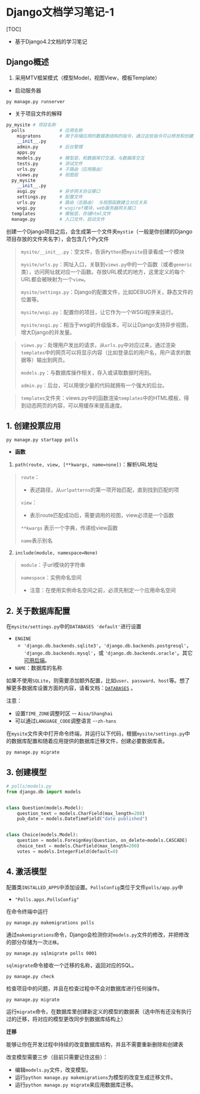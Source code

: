 # Django文档学习笔记-1

[TOC]

* 基于Django4.2文档的学习笔记

## Django概述

1. 采用MTV框架模式（模型Model，视图View，模板Template）



* 启动服务器

```shell
py manage.py runserver
```



* 关于项目文件的解释

```python
py_mysite # 项目名称
  polls			  	# 应用名称
    migratons		# 用于存储应用的数据表结构的指令，通过这些指令可以修改和创建数据库，从而在models.py模型类和数据库表之间迁移
	__init__.py
	admin.py	    # 后台管理
	apps.py
	models.py		# 模型层，和数据库打交道，与数据库交互
	tests.py		# 测试文件
	urls.py			# 子路由（应用路由）
	views.py		# 视图层
  py_mysite
    __init__.py
    asgi.py			# 异步网关协议接口
    settings.py		# 配置文件
    urls.py			# 路由（总路由） 与视图函数建立对应关系
    wsgi.py			# wsgiref模块，web服务器网关接口
  templates			# 模板层，存储html文件
  manage.py			# 入口文件，启动文件
```

创建一个Django项目之后，会生成第一个文件夹`mystie`（一般是你创建的Django项目存放的文件夹名字），会包含几个Py文件

> `mysite/__init__.py`：空文件，告诉`Python`把`mysite`目录看成一个模块
>
>  `mysite/urls.py`：网址入口，关联到`views.py`中的一个函数（或者`generic`类），访问网址就对应一个函数。存放URL模式的地方，这里定义的每个URL都会被映射为一个`view`。
>
> `mysite/settings.py`：Django的配置文件，比如DEBUG开关，静态文件的位置等。
>
> `mysite/wsgi.py`：配置你的项目，让它作为一个WSGI程序来运行。
>
> `mysite/asgi.py`：相当于wsgi的升级版本，可以让Django支持异步视图，增大Django的并发量。



> `views.py`：处理用户发出的请求，从`urls.py`中对应过来，通过渲染`templates`中的网页可以将显示内容（比如登录后的用户名，用户请求的数据等）输出到网页。
>
> `models.py`：与数据库操作相关，存入或读取数据时用到。
>
> `admin.py`：后台，可以用很少量的代码就拥有一个强大的后台。



> `templates`文件夹：views.py中的函数渲染`templates`中的HTML模板，得到动态网页的内容，可以用缓存来提高速度。



## 1. 创建投票应用

```shell
py manage.py startapp polls
```



* **函数**

1. `path(route, view, [**kwargs, name=none])`：解析URL地址

> `route`：
>
> * 表述路径，从`urlpatterns`的第一项开始匹配，直到找到匹配的项
>
> `view`：
>
> * 表示route匹配成功后，需要调用的视图，view必须是一个函数
>
> `**kwargs` 表示一个字典，传递给view函数
>
> `name`表示别名



2. `include(module, namespace=None)`

> `module`：子url模块的字符串
>
> `namespace`：实例命名空间
>
> * 注意：在使用实例命名空间之前，必须先制定一个应用命名空间



## 2. 关于数据库配置

在`mysite/settings.py`中的`DATABASES 'default'`进行设置

* `ENGINE`
  * `'django.db.backends.sqlite3'`，`'django.db.backends.postgresql'`，`'django.db.backends.mysql'`，或 `'django.db.backends.oracle'`。其它 [可用后端](https://docs.djangoproject.com/zh-hans/4.2/ref/databases/#third-party-notes)。
* `NAME`：数据库的名称

如果不使用`SQLite`，则需要添加额外配置，比如`user`、`passward`、`host`等。想了解更多数据库设置方面的内容，请看文档：[`DATABASES`](https://docs.djangoproject.com/zh-hans/4.2/ref/settings/#std-setting-DATABASES) 。



注意：

* 设置`TIME_ZONE`调整时区 -- `Aisa/Shanghai`
* 可以通过`LANGUAGE_CODE`调整语言 --`zh-hans`



在`mysite`文件夹中打开命令终端，并运行以下代码，根据`mysite/settings.py`中的数据库配置和随着应用提供的数据库迁移文件，创建必要数据库表。

```shell
py manage.py migrate
```



## 3. 创建模型

```python
# polls/models.py
from django.db import models


class Question(models.Model):
    question_text = models.CharField(max_length=200)
    pub_date = models.DateTimeField("date published")


class Choice(models.Model):
    question = models.ForeignKey(Question, on_delete=models.CASCADE)
    choice_text = models.CharField(max_length=200)
    votes = models.IntegerField(default=0)
```



## 4. 激活模型

配置类`INSTALLED_APPS`中添加设置。`PollsConfig`类位于文件`polls/app.py`中

* `"Polls.apps.PollsConfig"`



在命令终端中运行

```
py manage.py makemigrations polls
```

通过`makemigrations`命令，Django会检测你对`models.py`文件的修改，并把修改的部分存储为一次`迁移`。





```
py manage.py sqlmigrate polls 0001
```

`sqlmigrate`命令接收一个迁移的名称，返回对应的SQL。



```
py manage.py check
```

检查项目中的问题，并且在检查过程中不会对数据库进行任何操作。



```
py manage.py migrate
```

运行`migrate`命令，在数据库里创建新定义的模型的数据表（选中所有还没有执行过的迁移，将对应的模型更改同步到数据库结构上）



**迁移**

能够让你在开发过程中持续的改变数据库结构，并且不需要重新删除和创建表

改变模型需要三步（目前只需要记住这些）：

* 编辑`models.py`文件，改变模型。
* 运行`python manage.py makemigrations`为模型的改变生成迁移文件。
* 运行`python manage.py migrate`来应用数据库迁移。





